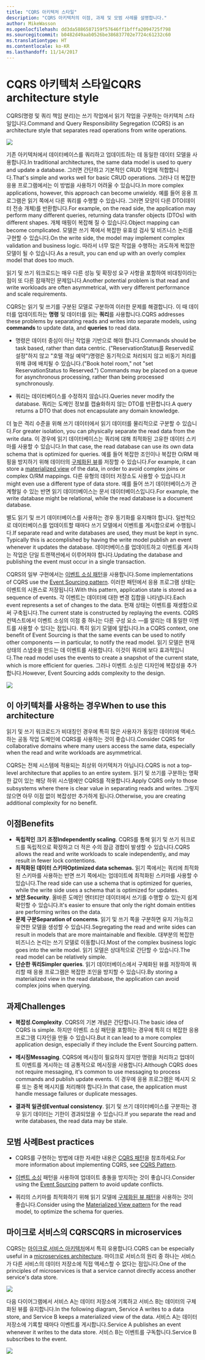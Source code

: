 ```yaml
---
title: "CQRS 아키텍처 스타일"
description: "CQRS 아키텍처의 이점, 과제 및 모범 사례를 설명합니다."
author: MikeWasson
ms.openlocfilehash: dd3da5886587159f57646ff1bfffa2094725f798
ms.sourcegitcommit: b0482d49aab0526be386837702e7724c61232c60
ms.translationtype: HT
ms.contentlocale: ko-KR
ms.lasthandoff: 11/14/2017
---
```

# <a name="cqrs-architecture-style"></a><span data-ttu-id="e95b4-103">CQRS 아키텍처 스타일</span><span class="sxs-lookup"><span data-stu-id="e95b4-103">CQRS architecture style</span></span>

<span data-ttu-id="e95b4-104">CQRS(명령 및 쿼리 책임 분리)는 쓰기 작업에서 읽기 작업을 구분하는 아키텍처 스타일입니다.</span><span class="sxs-lookup"><span data-stu-id="e95b4-104">Command and Query Responsibility Segregation (CQRS) is an architecture style that separates read operations from write operations.</span></span> 

![](./images/cqrs-logical.svg)

<span data-ttu-id="e95b4-105">기존 아키텍처에서 데이터베이스를 쿼리하고 업데이트하는 데 동일한 데이터 모델을 사용합니다.</span><span class="sxs-lookup"><span data-stu-id="e95b4-105">In traditional architectures, the same data model is used to query and update a database.</span></span> <span data-ttu-id="e95b4-106">그러면 간단하고 기본적인 CRUD 작업에 적합합니다.</span><span class="sxs-lookup"><span data-stu-id="e95b4-106">That's simple and works well for basic CRUD operations.</span></span> <span data-ttu-id="e95b4-107">그러나 더 복잡한 응용 프로그램에서는 이 방법을 사용하기 어려울 수 있습니다.</span><span class="sxs-lookup"><span data-stu-id="e95b4-107">In more complex applications, however, this approach can become unwieldy.</span></span> <span data-ttu-id="e95b4-108">예를 들어 응용 프로그램은 읽기 쪽에서 다른 쿼리를 수행할 수 있습니다. 그러면 모양이 다른 DTO(데이터 전송 개체)를 반환합니다.</span><span class="sxs-lookup"><span data-stu-id="e95b4-108">For example, on the read side, the application may perform many different queries, returning data transfer objects (DTOs) with different shapes.</span></span> <span data-ttu-id="e95b4-109">개체 매핑이 복잡해 질 수 있습니다.</span><span class="sxs-lookup"><span data-stu-id="e95b4-109">Object mapping can become complicated.</span></span> <span data-ttu-id="e95b4-110">모델은 쓰기 쪽에서 복잡한 유효성 검사 및 비즈니스 논리를 구현할 수 있습니다.</span><span class="sxs-lookup"><span data-stu-id="e95b4-110">On the write side, the model may implement complex validation and business logic.</span></span> <span data-ttu-id="e95b4-111">따라서 너무 많은 작업을 수행하는 과도하게 복잡한 모델이 될 수 있습니다.</span><span class="sxs-lookup"><span data-stu-id="e95b4-111">As a result, you can end up with an overly complex model that does too much.</span></span>

<span data-ttu-id="e95b4-112">읽기 및 쓰기 워크로드는 매우 다른 성능 및 확장성 요구 사항을 포함하여 비대칭이라는 점이 또 다른 잠재적인 문제입니다.</span><span class="sxs-lookup"><span data-stu-id="e95b4-112">Another potential problem is that read and write workloads are often asymmetrical, with very different performance and scale requirements.</span></span> 

<span data-ttu-id="e95b4-113">CQRS는 읽기 및 쓰기를 구분된 모델로 구분하여 이러한 문제를 해결합니다. 이 때 데이터를 업데이트하는 **명령** 및 데이터를 읽는 **쿼리**를 사용합니다.</span><span class="sxs-lookup"><span data-stu-id="e95b4-113">CQRS addresses these problems by separating reads and writes into separate models, using **commands** to update data, and **queries** to read data.</span></span>

- <span data-ttu-id="e95b4-114">명령은 데이터 중심이 아닌 작업을 기반으로 해야 합니다.</span><span class="sxs-lookup"><span data-stu-id="e95b4-114">Commands should be task based, rather than data centric.</span></span> <span data-ttu-id="e95b4-115">("ReservationStatus를 Reserved로 설정"하지 않고 "호텔 객실 예약")명령은 동기적으로 처리되지 않고 비동기 처리를 위해 큐에 배치될 수 있습니다.</span><span class="sxs-lookup"><span data-stu-id="e95b4-115">("Book hotel room," not "set ReservationStatus to Reserved.") Commands may be placed on a queue for asynchronous processing, rather than being processed synchronously.</span></span>

- <span data-ttu-id="e95b4-116">쿼리는 데이터베이스를 수정하지 않습니다.</span><span class="sxs-lookup"><span data-stu-id="e95b4-116">Queries never modify the database.</span></span> <span data-ttu-id="e95b4-117">쿼리는 도메인 정보를 캡슐화하지 않는 DTO를 반환합니다.</span><span class="sxs-lookup"><span data-stu-id="e95b4-117">A query returns a DTO that does not encapsulate any domain knowledge.</span></span>

<span data-ttu-id="e95b4-118">더 높은 격리 수준을 위해 쓰기 데이터에서 읽기 데이터를 물리적으로 구분할 수 있습니다.</span><span class="sxs-lookup"><span data-stu-id="e95b4-118">For greater isolation, you can physically separate the read data from the write data.</span></span> <span data-ttu-id="e95b4-119">이 경우에 읽기 데이터베이스는 쿼리에 대해 최적화된 고유한 데이터 스키마를 사용할 수 있습니다.</span><span class="sxs-lookup"><span data-stu-id="e95b4-119">In that case, the read database can use its own data schema that is optimized for queries.</span></span> <span data-ttu-id="e95b4-120">예를 들어 복잡한 조인이나 복잡한 O/RM 매핑을 방지하기 위해 데이터의 [구체화된 뷰][materialized-view]를 저장할 수 있습니다.</span><span class="sxs-lookup"><span data-stu-id="e95b4-120">For example, it can store a [materialized view][materialized-view] of the data, in order to avoid complex joins or complex O/RM mappings.</span></span> <span data-ttu-id="e95b4-121">다른 유형의 데이터 저장소도 사용할 수 있습니다.</span><span class="sxs-lookup"><span data-stu-id="e95b4-121">It might even use a different type of data store.</span></span> <span data-ttu-id="e95b4-122">예를 들어 쓰기 데이터베이스가 관계형일 수 있는 반면 읽기 데이터베이스는 문서 데이터베이스입니다.</span><span class="sxs-lookup"><span data-stu-id="e95b4-122">For example, the write database might be relational, while the read database is a document database.</span></span>

<span data-ttu-id="e95b4-123">별도 읽기 및 쓰기 데이터베이스를 사용하는 경우 동기화를 유지해야 합니다. 일반적으로 데이터베이스를 업데이트할 때마다 쓰기 모델에서 이벤트를 게시함으로써 수행됩니다.</span><span class="sxs-lookup"><span data-stu-id="e95b4-123">If separate read and write databases are used, they must be kept in sync. Typically this is accomplished by  having the write model publish an event whenever it updates the database.</span></span> <span data-ttu-id="e95b4-124">데이터베이스를 업데이트하고 이벤트를 게시하는 작업은 단일 트랜잭션에서 이루어져야 합니다.</span><span class="sxs-lookup"><span data-stu-id="e95b4-124">Updating the database and publishing the event must occur in a single transaction.</span></span> 

<span data-ttu-id="e95b4-125">CQRS의 일부 구현에서는 [이벤트 소싱 패턴][event-sourcing]을 사용합니다.</span><span class="sxs-lookup"><span data-stu-id="e95b4-125">Some implementations of CQRS use the [Event Sourcing pattern][event-sourcing].</span></span> <span data-ttu-id="e95b4-126">이러한 패턴에서 응용 프로그램 상태는 이벤트의 시퀀스로 저장됩니다.</span><span class="sxs-lookup"><span data-stu-id="e95b4-126">With this pattern, application state is stored as a sequence of events.</span></span> <span data-ttu-id="e95b4-127">각 이벤트는 데이터에 대한 변경 집합을 나타냅니다.</span><span class="sxs-lookup"><span data-stu-id="e95b4-127">Each event represents a set of changes to the data.</span></span> <span data-ttu-id="e95b4-128">현재 상태는 이벤트를 재생함으로써 구축됩니다.</span><span class="sxs-lookup"><span data-stu-id="e95b4-128">The current state is constructed by replaying the events.</span></span> <span data-ttu-id="e95b4-129">CQRS 컨텍스트에서 이벤트 소싱의 이점 중 하나는 다른 구성 요소 &mdash;를 알리는 데 동일한 이벤트를 사용할 수 있다는 점입니다. 특히 읽기 모델에 알립니다.</span><span class="sxs-lookup"><span data-stu-id="e95b4-129">In a CQRS context, one benefit of Event Sourcing is that the same events can be used to notify other components &mdash; in particular, to notify the read model.</span></span> <span data-ttu-id="e95b4-130">읽기 모델은 현재 상태의 스냅숏을 만드는 데 이벤트를 사용합니다. 이것이 쿼리에 보다 효과적입니다.</span><span class="sxs-lookup"><span data-stu-id="e95b4-130">The read model uses the events to create a snapshot of the current state, which is more efficient for queries.</span></span> <span data-ttu-id="e95b4-131">그러나 이벤트 소싱은 디자인에 복잡성을 추가합니다.</span><span class="sxs-lookup"><span data-stu-id="e95b4-131">However, Event Sourcing adds complexity to the design.</span></span>

![](./images/cqrs-events.svg)

## <a name="when-to-use-this-architecture"></a><span data-ttu-id="e95b4-132">이 아키텍처를 사용하는 경우</span><span class="sxs-lookup"><span data-stu-id="e95b4-132">When to use this architecture</span></span>

<span data-ttu-id="e95b4-133">읽기 및 쓰기 워크로드가 비대칭인 경우에 특히 많은 사용자가 동일한 데이터에 액세스하는 공동 작업 도메인에 CQRS를 사용하는 것이 좋습니다.</span><span class="sxs-lookup"><span data-stu-id="e95b4-133">Consider CQRS for collaborative domains where many users access the same data, especially when the read and write workloads are asymmetrical.</span></span>

<span data-ttu-id="e95b4-134">CQRS는 전체 시스템에 적용되는 최상위 아키텍처가 아닙니다.</span><span class="sxs-lookup"><span data-stu-id="e95b4-134">CQRS is not a top-level architecture that applies to an entire system.</span></span> <span data-ttu-id="e95b4-135">읽기 및 쓰기를 구분하는 명확한 값이 있는 해당 하위 시스템에만 CQRS를 적용합니다.</span><span class="sxs-lookup"><span data-stu-id="e95b4-135">Apply CQRS only to those subsystems where there is clear value in separating reads and writes.</span></span> <span data-ttu-id="e95b4-136">그렇지 않으면 아무 이점 없이 복잡성만 추가하게 됩니다.</span><span class="sxs-lookup"><span data-stu-id="e95b4-136">Otherwise, you are creating additional complexity for no benefit.</span></span>

## <a name="benefits"></a><span data-ttu-id="e95b4-137">이점</span><span class="sxs-lookup"><span data-stu-id="e95b4-137">Benefits</span></span>

- <span data-ttu-id="e95b4-138">**독립적인 크기 조정**</span><span class="sxs-lookup"><span data-stu-id="e95b4-138">**Independently scaling**.</span></span> <span data-ttu-id="e95b4-139">CQRS를 통해 읽기 및 쓰기 워크로드를 독립적으로 확장하고 더 적은 수의 잠금 경합이 발생할 수 있습니다.</span><span class="sxs-lookup"><span data-stu-id="e95b4-139">CQRS allows the read and write workloads to scale independently, and may result in fewer lock contentions.</span></span>
- <span data-ttu-id="e95b4-140">**최적화된 데이터 스키마**</span><span class="sxs-lookup"><span data-stu-id="e95b4-140">**Optimized data schemas.**</span></span>  <span data-ttu-id="e95b4-141">읽기 쪽에서는 쿼리에 최적화된 스키마를 사용하는 반면 쓰기 쪽에서는 업데이트에 최적화된 스키마를 사용할 수 있습니다.</span><span class="sxs-lookup"><span data-stu-id="e95b4-141">The read side can use a schema that is optimized for queries, while the write side uses a schema that is optimized for updates.</span></span>  
- <span data-ttu-id="e95b4-142">**보안**.</span><span class="sxs-lookup"><span data-stu-id="e95b4-142">**Security**.</span></span> <span data-ttu-id="e95b4-143">올바른 도메인 엔터티만 데이터에서 쓰기를 수행할 수 있는지 쉽게 확인할 수 있습니다.</span><span class="sxs-lookup"><span data-stu-id="e95b4-143">It's easier to ensure that only the right domain entities are performing writes on the data.</span></span>
- <span data-ttu-id="e95b4-144">**문제 구분**</span><span class="sxs-lookup"><span data-stu-id="e95b4-144">**Separation of concerns**.</span></span> <span data-ttu-id="e95b4-145">읽기 및 쓰기 쪽을 구분하면 유지 가능하고 유연한 모델을 생성할 수 있습니다.</span><span class="sxs-lookup"><span data-stu-id="e95b4-145">Segregating the read and write sides can result in models that are more maintainable and flexible.</span></span> <span data-ttu-id="e95b4-146">대부분의 복잡한 비즈니스 논리는 쓰기 모델로 이동합니다.</span><span class="sxs-lookup"><span data-stu-id="e95b4-146">Most of the complex business logic goes into the write model.</span></span> <span data-ttu-id="e95b4-147">읽기 모델은 상대적으로 간단할 수 있습니다.</span><span class="sxs-lookup"><span data-stu-id="e95b4-147">The read model can be relatively simple.</span></span>
- <span data-ttu-id="e95b4-148">**단순한 쿼리**</span><span class="sxs-lookup"><span data-stu-id="e95b4-148">**Simpler queries**.</span></span> <span data-ttu-id="e95b4-149">읽기 데이터베이스에서 구체화된 뷰를 저장하여 쿼리할 때 응용 프로그램은 복잡한 조인을 방지할 수 있습니다.</span><span class="sxs-lookup"><span data-stu-id="e95b4-149">By storing a materialized view in the read database, the application can avoid complex joins when querying.</span></span>

## <a name="challenges"></a><span data-ttu-id="e95b4-150">과제</span><span class="sxs-lookup"><span data-stu-id="e95b4-150">Challenges</span></span>

- <span data-ttu-id="e95b4-151">**복잡성**.</span><span class="sxs-lookup"><span data-stu-id="e95b4-151">**Complexity**.</span></span> <span data-ttu-id="e95b4-152">CQRS의 기본 개념은 간단합니다.</span><span class="sxs-lookup"><span data-stu-id="e95b4-152">The basic idea of CQRS is simple.</span></span> <span data-ttu-id="e95b4-153">하지만 이벤트 소싱 패턴을 포함하는 경우에 특히 더 복잡한 응용 프로그램 디자인을 만들 수 있습니다.</span><span class="sxs-lookup"><span data-stu-id="e95b4-153">But it can lead to a more complex application design, especially if they include the Event Sourcing pattern.</span></span>

- <span data-ttu-id="e95b4-154">**메시징**</span><span class="sxs-lookup"><span data-stu-id="e95b4-154">**Messaging**.</span></span> <span data-ttu-id="e95b4-155">CQRS에 메시징이 필요하지 않지만 명령을 처리하고 업데이트 이벤트를 게시하는 데 공통적으로 메시징을 사용합니다.</span><span class="sxs-lookup"><span data-stu-id="e95b4-155">Although CQRS does not require messaging, it's common to use messaging to process commands and publish update events.</span></span> <span data-ttu-id="e95b4-156">이 경우에 응용 프로그램은 메시지 오류 또는 중복 메시지를 처리해야 합니다.</span><span class="sxs-lookup"><span data-stu-id="e95b4-156">In that case, the application must handle message failures or duplicate messages.</span></span> 

- <span data-ttu-id="e95b4-157">**결과적 일관성**</span><span class="sxs-lookup"><span data-stu-id="e95b4-157">**Eventual consistency**.</span></span> <span data-ttu-id="e95b4-158">읽기 및 쓰기 데이터베이스를 구분하는 경우 읽기 데이터는 기한이 경과되었을 수 있습니다.</span><span class="sxs-lookup"><span data-stu-id="e95b4-158">If you separate the read and write databases, the read data may be stale.</span></span> 

## <a name="best-practices"></a><span data-ttu-id="e95b4-159">모범 사례</span><span class="sxs-lookup"><span data-stu-id="e95b4-159">Best practices</span></span>

- <span data-ttu-id="e95b4-160">CQRS를 구현하는 방법에 대한 자세한 내용은 [CQRS 패턴][cqrs-pattern]을 참조하세요.</span><span class="sxs-lookup"><span data-stu-id="e95b4-160">For more information about implementing CQRS, see [CQRS Pattern][cqrs-pattern].</span></span>

- <span data-ttu-id="e95b4-161">[이벤트 소싱][event-sourcing] 패턴을 사용하여 업데이트 충돌을 방지하는 것이 좋습니다.</span><span class="sxs-lookup"><span data-stu-id="e95b4-161">Consider using the [Event Sourcing][event-sourcing] pattern to avoid update conflicts.</span></span>

- <span data-ttu-id="e95b4-162">쿼리의 스키마를 최적화하기 위해 읽기 모델에 [구체화된 뷰 패턴][materialized-view]을 사용하는 것이 좋습니다.</span><span class="sxs-lookup"><span data-stu-id="e95b4-162">Consider using the [Materialized View pattern][materialized-view] for the read model, to optimize the schema for queries.</span></span>

## <a name="cqrs-in-microservices"></a><span data-ttu-id="e95b4-163">마이크로 서비스의 CQRS</span><span class="sxs-lookup"><span data-stu-id="e95b4-163">CQRS in microservices</span></span>

<span data-ttu-id="e95b4-164">CQRS는 [마이크로 서비스 아키텍처][microservices]에서 특히 유용합니다.</span><span class="sxs-lookup"><span data-stu-id="e95b4-164">CQRS can be especially useful in a [microservices architecture][microservices].</span></span> <span data-ttu-id="e95b4-165">마이크로 서비스의 원리 중 하나는 서비스가 다른 서비스의 데이터 저장소에 직접 액세스할 수 없다는 점입니다.</span><span class="sxs-lookup"><span data-stu-id="e95b4-165">One of the principles of microservices is that a service cannot directly access another service's data store.</span></span>

![](./images/cqrs-microservices-wrong.png)

<span data-ttu-id="e95b4-166">다음 다이어그램에서 서비스 A는 데이터 저장소에 기록하고 서비스 B는 데이터의 구체화된 뷰를 유지합니다.</span><span class="sxs-lookup"><span data-stu-id="e95b4-166">In the following diagram, Service A writes to a data store, and Service B keeps a materialized view of the data.</span></span> <span data-ttu-id="e95b4-167">서비스 A는 데이터 저장소에 기록할 때마다 이벤트를 게시합니다.</span><span class="sxs-lookup"><span data-stu-id="e95b4-167">Service A publishes an event whenever it writes to the data store.</span></span> <span data-ttu-id="e95b4-168">서비스 B는 이벤트를 구독합니다.</span><span class="sxs-lookup"><span data-stu-id="e95b4-168">Service B subscribes to the event.</span></span>

![](./images/cqrs-microservices-right.png)


<!-- links -->

[cqrs-pattern]: ../../patterns/cqrs.md
[event-sourcing]: ../../patterns/event-sourcing.md
[materialized-view]: ../../patterns/materialized-view.md
[microservices]: ./microservices.md
